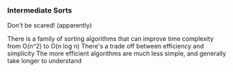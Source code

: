 ### Intermediate Sorts

Don't be scared! (apparently)

There is a family of sorting algorithms that can improve time complexity from O(n^2) to O(n log n)
There's a trade off between efficiency and simplicity
The more efficient algorithms are much less simple, and generally take longer to understand
